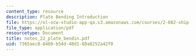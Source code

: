 ```yaml
---
content_type: resource
description: Plate Bending Introduction
file: https://ol-ocw-studio-app-qa.s3.amazonaws.com/courses/2-082-ship-structural-analysis-design-13-122-spring-2003/7365aec88460b54d40d160a8252a42f0_notes_22_plate_bendin.pdf
file_type: application/pdf
resourcetype: Document
title: notes_22_plate_bendin.pdf
uid: 7365aec8-8460-b54d-40d1-60a8252a42f0
---
```

